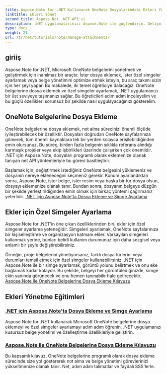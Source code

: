```yaml
---
title: Aspose.Note for .NET Kullanarak OneNote Dosyalarındaki Ekleri Yönetin
linktitle: Ekleri Yönet
second_title: Aspose.Not .NET API'si
description: .NET uygulamalarınızı Aspose.Note ile güçlendirin. Gelişmiş geliştirme için dosya ekleme, simge ayarlama ve ekleri alma hakkındaki öğreticileri keşfedin.
type: docs
weight: 21
url: /tr/net/tutorials/note/manage-attachments/
---
```

## giriiş

Aspose.Note for .NET, Microsoft OneNote belgelerini yönetmek ve geliştirmek için inanılmaz bir araçtır. İster dosya eklemek, ister özel simgeler ayarlamak veya belge yönetimini optimize etmek isteyin, bu araç takımı sizin için her şeyi yapar. Bu makalede, iki temel öğreticiye dalacağız: OneNote belgelerine dosya eklemek ve özel simgeler ayarlamak, .NET uygulamanızı bir üst seviyeye taşımanızı sağlar. Bu öğreticileri adım adım inceleyelim ve bu güçlü özellikleri sorunsuz bir şekilde nasıl uygulayacağınızı gösterelim.

## OneNote Belgelerine Dosya Ekleme  
OneNote belgelerine dosya eklemek, not alma sürecinizi önemli ölçüde iyileştirebilecek bir özelliktir. Dosyaları doğrudan OneNote sayfalarınıza gömerek, tüm önemli kaynaklara tek bir yerden kolayca erişilebildiğinden emin olursunuz. Bu süreç, birden fazla belgenin sıklıkla referans alındığı karmaşık projeler veya ekip işbirlikleri üzerinde çalışırken çok önemlidir. .NET için Aspose.Note, dosyaları programlı olarak eklemenize olanak tanıyan net API yöntemleriyle bu görevi basitleştirir.

Başlamak için, değiştirmek istediğiniz OneNote belgesini yüklemeniz ve dosyanın nereye ekleneceğini seçmeniz gerekir. Konum ayarlandıktan sonra, Aspose.Note, ister belge, ister resim veya başka bir tür dosya olsun, dosyayı eklemenize olanak tanır. Bundan sonra, dosyanın belgeye düzgün bir şekilde yerleştirildiğinden emin olmak için birkaç yöntemi çağırmanız yeterlidir.
[.NET için Aspose.Note'ta Dosya Ekleme ve Simge Ayarlama](./attaching-files-setting-icons/)

## Ekler için Özel Simgeler Ayarlama  
Aspose.Note for .NET'in öne çıkan özelliklerinden biri, ekler için özel simgeler ayarlama yeteneğidir. Simgeleri ayarlamak, OneNote sayfalarınıza bir kişiselleştirme ve organizasyon katmanı ekler. Varsayılan simgeleri kullanmak yerine, bunları belirli kullanım durumunuz için daha sezgisel veya anlamlı bir şeyle değiştirebilirsiniz.

Örneğin, proje belgelerini yönetiyorsanız, farklı dosya türlerini veya durumları temsil etmek için özel simgeler kullanabilirsiniz. .NET için Aspose.Note ile bir simge ayarlamak, görüntü yolunu belirtmek ve onu eke bağlamak kadar kolaydır. Bu şekilde, belgeyi her görüntülediğinizde, simge ekin yanında görünecek ve onu hemen tanınabilir hale getirecektir.
[Aspose.Note ile OneNote Belgelerine Dosya Ekleme Kılavuzu](./attach-file-in-one-note-documents/)

## Ekleri Yönetme Eğitimleri
### [.NET için Aspose.Note'ta Dosya Ekleme ve Simge Ayarlama](./attaching-files-setting-icons/)
Aspose.Note for .NET kullanarak Microsoft OneNote belgelerine dosya eklemeyi ve özel simgeler ayarlamayı adım adım öğrenin. .NET uygulamanızı kusursuz belge yönetimi ve özelleştirme özellikleriyle geliştirin.
### [Aspose.Note ile OneNote Belgelerine Dosya Ekleme Kılavuzu](./attach-file-in-one-note-documents/)
Bu kapsamlı kılavuz, OneNote belgelerine programlı olarak dosya ekleme sürecinde size yol göstererek not alma ve belge yönetimi görevlerinizi yükseltmenize olanak tanır. Net, adım adım talimatlar ve faydalı SSS'lerle.